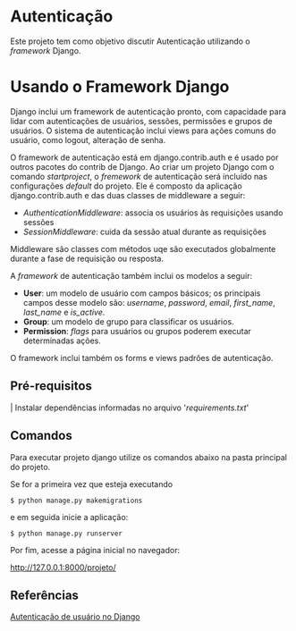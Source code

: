 # Autenticação

Este projeto tem como objetivo discutir Autenticação utilizando o _framework_ Django.

# Usando o Framework Django

Django inclui um framework de autenticação pronto, com capacidade para lidar com
autenticações de usuários, sessões, permissões e grupos de usuários. O sistema de autenticação
inclui views para ações comuns do usuário, como logout, alteração de senha.

O framework de autenticação está em django.contrib.auth e é usado por outros pacotes do contrib
de Django. Ao criar um projeto Django com o comando *startproject*, o _fremework_ de autenticação
será incluído nas configurações *default* do projeto. Ele é composto da aplicação django.contrib.auth
e das duas classes de middleware a seguir:

  - _AuthenticationMiddleware_: associa os usuários às requisições usando sessões
  - _SessionMiddleware_: cuida da sessão atual durante as requisições

Middleware são classes com métodos uqe são executados globalmente durante a fase de requisição ou resposta.

A _framework_ de autenticação também inclui os modelos a seguir:
 - **User**: um modelo de usuário com campos básicos; os principais campos desse modelo são: _username_, _password_, _email_,
_first_name_, _last_name_ e _is_active_.
 - **Group**: um modelo de grupo para classificar os usuários.
 - **Permission**: _flags_ para usuários ou grupos poderem executar determinadas ações.

O framework inclui também os forms e views padrões de autenticação.

## Pré-requisitos
| Instalar dependências informadas no arquivo '_requirements.txt_' 

## Comandos

Para executar projeto django utilize os comandos abaixo na pasta principal do projeto. 

Se for a primeira vez que esteja executando 
```
$ python manage.py makemigrations
```

e em seguida inicie a aplicação:
```
$ python manage.py runserver
```

Por fim, acesse a página inicial no navegador: 

http://127.0.0.1:8000/projeto/


## Referências

[Autenticação de usuário no Django](https://docs.djangoproject.com/pt-br/3.2/topics/auth/)
